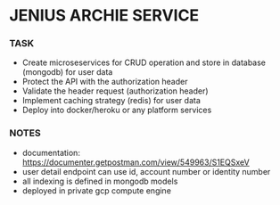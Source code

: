 # JENIUS ARCHIE SERVICE

### TASK
  - Create microseservices for CRUD operation and store in database (mongodb) for user data
  - Protect the API with the authorization header
  - Validate the header request (authorization header)
  - Implement caching strategy (redis) for user data
  - Deploy into docker/heroku or any platform services
  

### NOTES
- documentation: https://documenter.getpostman.com/view/549963/S1EQSxeV
- user detail endpoint can use id, account number or identity number
- all indexing is defined in mongodb models
- deployed in private gcp compute engine